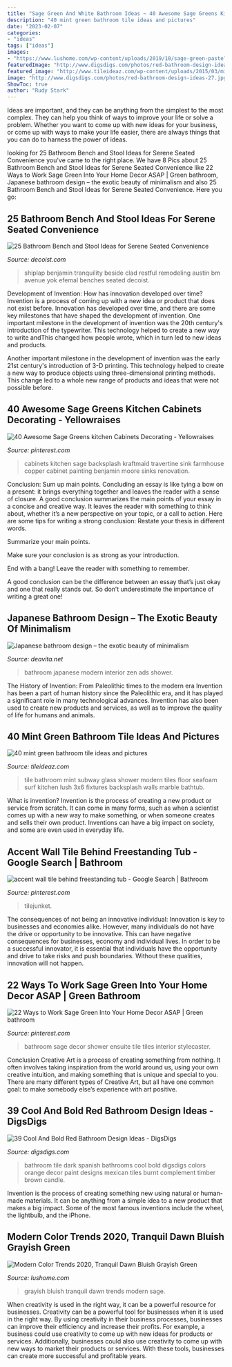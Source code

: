 ```yaml
---
title: "Sage Green And White Bathroom Ideas ~ 40 Awesome Sage Greens Kitchen Cabinets Decorating"
description: "40 mint green bathroom tile ideas and pictures"
date: "2023-02-07"
categories:
- "ideas"
tags: ["ideas"]
images:
- "https://www.lushome.com/wp-content/uploads/2019/10/sage-green-pastel-in-interiors-3.jpg"
featuredImage: "http://www.digsdigs.com/photos/red-bathroom-design-ideas-27.jpg"
featured_image: "http://www.tileideaz.com/wp-content/uploads/2015/03/mint_green_bathroom_tile_18.jpg"
image: "http://www.digsdigs.com/photos/red-bathroom-design-ideas-27.jpg"
ShowToc: true
author: "Rudy Stark"
---
```



Ideas are important, and they can be anything from the simplest to the most complex. They can help you think of ways to improve your life or solve a problem. Whether you want to come up with new ideas for your business, or come up with ways to make your life easier, there are always things that you can do to harness the power of ideas.

	

		
looking for 25 Bathroom Bench and Stool Ideas for Serene Seated Convenience you've came to the right place. We have 8 Pics about 25 Bathroom Bench and Stool Ideas for Serene Seated Convenience like 22 Ways to Work Sage Green Into Your Home Decor ASAP | Green bathroom, Japanese bathroom design – the exotic beauty of minimalism and also 25 Bathroom Bench and Stool Ideas for Serene Seated Convenience. Here you go:
		
    
## 25 Bathroom Bench And Stool Ideas For Serene Seated Convenience

<img loading=lazy src="https://cdn.decoist.com/wp-content/uploads/2015/09/Rustic-zen-style-stool-beside-tub.jpg" onerror="this.onerror=null;this.src='https://tse1.mm.bing.net/th?id=OIP.vDDTlSvTpKsmF9k8VK74zAHaLH&amp;pid=15.1';" alt="25 Bathroom Bench and Stool Ideas for Serene Seated Convenience">

_Source: decoist.com_

>shiplap benjamin tranquility beside clad restful remodeling austin bm avenue yok efemal benches seated decoist. 

	

Development of Invention: How has innovation developed over time?
Invention is a process of coming up with a new idea or product that does not exist before. Innovation has developed over time, and there are some key milestones that have shaped the development of invention. 
One important milestone in the development of invention was the 20th century's introduction of the typewriter. This technology helped to create a new way to write andThis changed how people wrote, which in turn led to new ideas and products. 

Another important milestone in the development of invention was the early 21st century's introduction of 3-D printing. This technology helped to create a new way to produce objects using three-dimensional printing methods. This change led to a whole new range of products and ideas that were not possible before.

    
## 40 Awesome Sage Greens Kitchen Cabinets Decorating - Yellowraises

<img loading=lazy src="https://i.pinimg.com/736x/50/4f/af/504fafff703ff9ebfa15591d199303a7.jpg" onerror="this.onerror=null;this.src='https://tse4.mm.bing.net/th?id=OIP.t58VPs8j2zfKBxCklq7sWwHaJ3&amp;pid=15.1';" alt="40 Awesome Sage Greens kitchen Cabinets Decorating - Yellowraises">

_Source: pinterest.com_

>cabinets kitchen sage backsplash kraftmaid travertine sink farmhouse copper cabinet painting benjamin moore sinks renovation. 

	

Conclusion: Sum up main points.
Concluding an essay is like tying a bow on a present: it brings everything together and leaves the reader with a sense of closure. A good conclusion summarizes the main points of your essay in a concise and creative way. It leaves the reader with something to think about, whether it’s a new perspective on your topic, or a call to action. Here are some tips for writing a strong conclusion:
 Restate your thesis in different words.

Summarize your main points.

Make sure your conclusion is as strong as your introduction.

End with a bang! Leave the reader with something to remember.

A good conclusion can be the difference between an essay that’s just okay and one that really stands out. So don’t underestimate the importance of writing a great one!

    
## Japanese Bathroom Design – The Exotic Beauty Of Minimalism

<img loading=lazy src="https://deavita.net/wp-content/uploads/2015/05/japanese-bathroom-design-ideas-modern-minimalist-style.jpg" onerror="this.onerror=null;this.src='https://tse2.mm.bing.net/th?id=OIP.Cfuwz-qARIipaBObLm-nHAHaK6&amp;pid=15.1';" alt="Japanese bathroom design – the exotic beauty of minimalism">

_Source: deavita.net_

>bathroom japanese modern interior zen ads shower. 

	

The History of Invention: From Paleolithic times to the modern era
Invention has been a part of human history since the Paleolithic era, and it has played a significant role in many technological advances. Invention has also been used to create new products and services, as well as to improve the quality of life for humans and animals.

    
## 40 Mint Green Bathroom Tile Ideas And Pictures

<img loading=lazy src="http://www.tileideaz.com/wp-content/uploads/2015/03/mint_green_bathroom_tile_18.jpg" onerror="this.onerror=null;this.src='https://tse3.mm.bing.net/th?id=OIP.eH5TECYEgcUq2v-2iNglBAHaJ4&amp;pid=15.1';" alt="40 mint green bathroom tile ideas and pictures">

_Source: tileideaz.com_

>tile bathroom mint subway glass shower modern tiles floor seafoam surf kitchen lush 3x6 fixtures backsplash walls marble bathtub. 

	

What is invention?
Invention is the process of creating a new product or service from scratch. It can come in many forms, such as when a scientist comes up with a new way to make something, or when someone creates and sells their own product. Inventions can have a big impact on society, and some are even used in everyday life.

    
## Accent Wall Tile Behind Freestanding Tub - Google Search | Bathroom

<img loading=lazy src="https://i.pinimg.com/736x/c5/4e/bd/c54ebda89254686a3a8d2b64893465c7.jpg" onerror="this.onerror=null;this.src='https://tse1.mm.bing.net/th?id=OIP.ui__LaIJOS1eggP7ZWKAWQHaJ4&amp;pid=15.1';" alt="accent wall tile behind freestanding tub - Google Search | Bathroom">

_Source: pinterest.com_

>tilejunket. 

	

The consequences of not being an innovative individual:
Innovation is key to businesses and economies alike. However, many individuals do not have the drive or opportunity to be innovative. This can have negative consequences for businesses, economy and individual lives. In order to be a successful innovator, it is essential that individuals have the opportunity and drive to take risks and push boundaries. Without these qualities, innovation will not happen.

    
## 22 Ways To Work Sage Green Into Your Home Decor ASAP | Green Bathroom

<img loading=lazy src="https://i.pinimg.com/736x/ce/9d/69/ce9d695ccbb377401e47ad863dd1e1cf.jpg" onerror="this.onerror=null;this.src='https://tse2.mm.bing.net/th?id=OIP.OPNY6JmlVq9jM9GG9C9AWQHaLH&amp;pid=15.1';" alt="22 Ways to Work Sage Green Into Your Home Decor ASAP | Green bathroom">

_Source: pinterest.com_

>bathroom sage decor shower ensuite tile tiles interior stylecaster. 

	

Conclusion
Creative Art is a process of creating something from nothing. It often involves taking inspiration from the world around us, using your own creative intuition, and making something that is unique and special to you. There are many different types of Creative Art, but all have one common goal: to make somebody else’s experience with art positive.

    
## 39 Cool And Bold Red Bathroom Design Ideas - DigsDigs

<img loading=lazy src="http://www.digsdigs.com/photos/red-bathroom-design-ideas-27.jpg" onerror="this.onerror=null;this.src='https://tse4.mm.bing.net/th?id=OIP.raVCIgTiyF8Hy3evHeu-GAHaJ4&amp;pid=15.1';" alt="39 Cool And Bold Red Bathroom Design Ideas - DigsDigs">

_Source: digsdigs.com_

>bathroom tile dark spanish bathrooms cool bold digsdigs colors orange decor paint designs mexican tiles burnt complement timber brown candle. 

	

Invention is the process of creating something new using natural or human-made materials. It can be anything from a simple idea to a new product that makes a big impact. Some of the most famous inventions include the wheel, the lightbulb, and the iPhone.

    
## Modern Color Trends 2020, Tranquil Dawn Bluish Grayish Green

<img loading=lazy src="https://www.lushome.com/wp-content/uploads/2019/10/sage-green-pastel-in-interiors-3.jpg" onerror="this.onerror=null;this.src='https://tse4.mm.bing.net/th?id=OIP.fivGhpiM9fQl0ZVp2BYpfgAAAA&amp;pid=15.1';" alt="Modern Color Trends 2020, Tranquil Dawn Bluish Grayish Green">

_Source: lushome.com_

>grayish bluish tranquil dawn trends modern sage. 

	

When creativity is used in the right way, it can be a powerful resource for businesses.
Creativity can be a powerful tool for businesses when it is used in the right way. By using creativity in their business processes, businesses can improve their efficiency and increase their profits. For example, a business could use creativity to come up with new ideas for products or services. Additionally, businesses could also use creativity to come up with new ways to market their products or services. With these tools, businesses can create more successful and profitable years.

